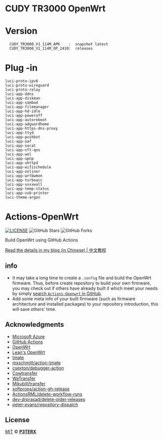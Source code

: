 # CUDY TR3000 OpenWrt

# Version 
```text
  CUDY_TR3000_V1_114M_APK    :  snapshot latest
  CUDY_TR3000_V1_114M_OP_2410:  releases
```

# Plug -in
```text
luci-proto-ipv6
luci-proto-wireguard
luci-proto-relay
luci-app-ddns
luci-app-diskman
luci-app-samba4
luci-app-filemanager
luci-app-hd-idle
luci-app-poweroff
luci-app-autoreboot
luci-app-adguardhome
luci-app-https-dns-proxy
luci-app-ttyd
luci-app-pushbot
luci-app-oaf
luci-app-socat
luci-app-nft-qos
luci-app-wol
luci-app-upnp
luci-app-uhttpd
luci-app-wifischedule
luci-app-onliner
luci-app-wrtbwmon
luci-app-turboacc
luci-app-xxxxwall
luci-app-temp-status
luci-app-usb-printer
luci-theme-argon
```

# Actions-OpenWrt

[![LICENSE](https://img.shields.io/github/license/mashape/apistatus.svg?style=flat-square&label=LICENSE)](https://github.com/Qs315490/RedMi-AC2100-OpenWrt/blob/master/LICENSE)
![GitHub Stars](https://img.shields.io/github/stars/Qs315490/RedMi-AC2100-OpenWrt.svg?style=flat-square&label=Stars&logo=github)
![GitHub Forks](https://img.shields.io/github/forks/Qs315490/RedMi-AC2100-OpenWrt.svg?style=flat-square&label=Forks&logo=github)

Build OpenWrt using GitHub Actions

[Read the details in my blog (in Chinese) | 中文教程](https://p3terx.com/archives/build-openwrt-with-github-actions.html)


## info

- It may take a long time to create a `.config` file and build the OpenWrt firmware. Thus, before create repository to build your own firmware, you may check out if others have already built it which meet your needs by simply [search `Actions-Openwrt` in GitHub](https://github.com/search?q=Actions-openwrt).
- Add some meta info of your built firmware (such as firmware architecture and installed packages) to your repository introduction, this will save others' time.

## Acknowledgments

- [Microsoft Azure](https://azure.microsoft.com)
- [GitHub Actions](https://github.com/features/actions)
- [OpenWrt](https://github.com/openwrt/openwrt)
- [Lean's OpenWrt](https://github.com/coolsnowwolf/lede)
- [tmate](https://github.com/tmate-io/tmate)
- [mxschmitt/action-tmate](https://github.com/mxschmitt/action-tmate)
- [csexton/debugger-action](https://github.com/csexton/debugger-action)
- [Cowtransfer](https://cowtransfer.com)
- [WeTransfer](https://wetransfer.com/)
- [Mikubill/transfer](https://github.com/Mikubill/transfer)
- [softprops/action-gh-release](https://github.com/softprops/action-gh-release)
- [ActionsRML/delete-workflow-runs](https://github.com/ActionsRML/delete-workflow-runs)
- [dev-drprasad/delete-older-releases](https://github.com/dev-drprasad/delete-older-releases)
- [peter-evans/repository-dispatch](https://github.com/peter-evans/repository-dispatch)

## License

[MIT](https://github.com/Qs315490/RedMi-AC2100-OpenWrt/blob/main/LICENSE) © [**P3TERX**](https://p3terx.com)
